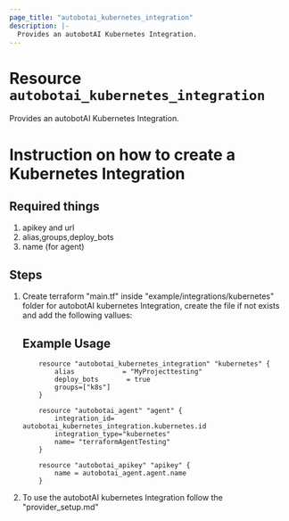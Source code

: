 ```yaml
---
page_title: "autobotai_kubernetes_integration"
description: |-
  Provides an autobotAI Kubernetes Integration.
---
```


# Resource `autobotai_kubernetes_integration`
Provides an autobotAI Kubernetes Integration.

# Instruction on how to create a Kubernetes Integration

## Required things 
1. apikey and url
2. alias,groups,deploy_bots
3. name (for agent)

## Steps 
1. Create terraform "main.tf" inside "example/integrations/kubernetes" folder for autobotAI kubernetes Integration, create the file if not exists and add the following vallues:
    ## Example Usage 
    ```
        resource "autobotai_kubernetes_integration" "kubernetes" {
            alias            = "MyProjecttesting"
            deploy_bots       = true
            groups=["k8s"]
        }

        resource "autobotai_agent" "agent" {
            integration_id= autobotai_kubernetes_integration.kubernetes.id
            integration_type="kubernetes"
            name= "terraformAgentTesting"
        }

        resource "autobotai_apikey" "apikey" {
            name = autobotai_agent.agent.name
        }
    ```
2. To use the autobotAI kubernetes Integration follow the "provider_setup.md"